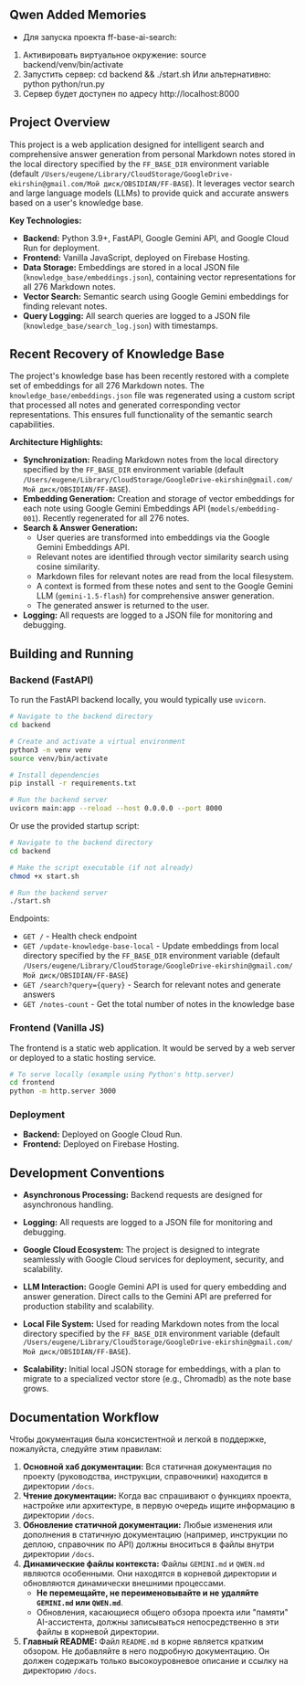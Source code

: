 ## Qwen Added Memories
- Для запуска проекта ff-base-ai-search:
1. Активировать виртуальное окружение: source backend/venv/bin/activate
2. Запустить сервер: cd backend && ./start.sh
   Или альтернативно: python python/run.py
3. Сервер будет доступен по адресу http://localhost:8000

## Project Overview

This project is a web application designed for intelligent search and comprehensive answer generation from personal Markdown notes stored in the local directory specified by the `FF_BASE_DIR` environment variable (default `/Users/eugene/Library/CloudStorage/GoogleDrive-ekirshin@gmail.com/Мой диск/OBSIDIAN/FF-BASE`). It leverages vector search and large language models (LLMs) to provide quick and accurate answers based on a user's knowledge base.

**Key Technologies:**

*   **Backend:** Python 3.9+, FastAPI, Google Gemini API, and Google Cloud Run for deployment.
*   **Frontend:** Vanilla JavaScript, deployed on Firebase Hosting.
*   **Data Storage:** Embeddings are stored in a local JSON file (`knowledge_base/embeddings.json`), containing vector representations for all 276 Markdown notes.
*   **Vector Search:** Semantic search using Google Gemini embeddings for finding relevant notes.
*   **Query Logging:** All search queries are logged to a JSON file (`knowledge_base/search_log.json`) with timestamps.

## Recent Recovery of Knowledge Base

The project's knowledge base has been recently restored with a complete set of embeddings for all 276 Markdown notes. The `knowledge_base/embeddings.json` file was regenerated using a custom script that processed all notes and generated corresponding vector representations. This ensures full functionality of the semantic search capabilities.

**Architecture Highlights:**

*   **Synchronization:** Reading Markdown notes from the local directory specified by the `FF_BASE_DIR` environment variable (default `/Users/eugene/Library/CloudStorage/GoogleDrive-ekirshin@gmail.com/Мой диск/OBSIDIAN/FF-BASE`).
*   **Embedding Generation:** Creation and storage of vector embeddings for each note using Google Gemini Embeddings API (`models/embedding-001`). Recently regenerated for all 276 notes.
*   **Search & Answer Generation:**
    *   User queries are transformed into embeddings via the Google Gemini Embeddings API.
    *   Relevant notes are identified through vector similarity search using cosine similarity.
    *   Markdown files for relevant notes are read from the local filesystem.
    *   A context is formed from these notes and sent to the Google Gemini LLM (`gemini-1.5-flash`) for comprehensive answer generation.
    *   The generated answer is returned to the user.
*   **Logging:** All requests are logged to a JSON file for monitoring and debugging.

## Building and Running

### Backend (FastAPI)

To run the FastAPI backend locally, you would typically use `uvicorn`.

```bash
# Navigate to the backend directory
cd backend

# Create and activate a virtual environment
python3 -m venv venv
source venv/bin/activate

# Install dependencies
pip install -r requirements.txt

# Run the backend server
uvicorn main:app --reload --host 0.0.0.0 --port 8000
```

Or use the provided startup script:

```bash
# Navigate to the backend directory
cd backend

# Make the script executable (if not already)
chmod +x start.sh

# Run the backend server
./start.sh
```

Endpoints:

*   `GET /` - Health check endpoint
*   `GET /update-knowledge-base-local` - Update embeddings from local directory specified by the `FF_BASE_DIR` environment variable (default `/Users/eugene/Library/CloudStorage/GoogleDrive-ekirshin@gmail.com/Мой диск/OBSIDIAN/FF-BASE`)
*   `GET /search?query={query}` - Search for relevant notes and generate answers
*   `GET /notes-count` - Get the total number of notes in the knowledge base

### Frontend (Vanilla JS)

The frontend is a static web application. It would be served by a web server or deployed to a static hosting service.

```bash
# To serve locally (example using Python's http.server)
cd frontend
python -m http.server 3000
```

### Deployment

*   **Backend:** Deployed on Google Cloud Run.
*   **Frontend:** Deployed on Firebase Hosting.

## Development Conventions

*   **Asynchronous Processing:** Backend requests are designed for asynchronous handling.
*   **Logging:** All requests are logged to a JSON file for monitoring and debugging.
*   **Google Cloud Ecosystem:** The project is designed to integrate seamlessly with Google Cloud services for deployment, security, and scalability.
*   **LLM Interaction:** Google Gemini API is used for query embedding and answer generation. Direct calls to the Gemini API are preferred for production stability and scalability.

*   **Local File System:** Used for reading Markdown notes from the local directory specified by the `FF_BASE_DIR` environment variable (default `/Users/eugene/Library/CloudStorage/GoogleDrive-ekirshin@gmail.com/Мой диск/OBSIDIAN/FF-BASE`).
*   **Scalability:** Initial local JSON storage for embeddings, with a plan to migrate to a specialized vector store (e.g., Chromadb) as the note base grows.

## Documentation Workflow

Чтобы документация была консистентной и легкой в поддержке, пожалуйста, следуйте этим правилам:

1.  **Основной хаб документации:** Вся статичная документация по проекту (руководства, инструкции, справочники) находится в директории `/docs`.
2.  **Чтение документации:** Когда вас спрашивают о функциях проекта, настройке или архитектуре, в первую очередь ищите информацию в директории `/docs`.
3.  **Обновление статичной документации:** Любые изменения или дополнения в статичную документацию (например, инструкции по деплою, справочник по API) должны вноситься в файлы внутри директории `/docs`.
4.  **Динамические файлы контекста:** Файлы `GEMINI.md` и `QWEN.md` являются особенными. Они находятся в корневой директории и обновляются динамически внешними процессами.
    *   **Не перемещайте, не переименовывайте и не удаляйте `GEMINI.md` или `QWEN.md`**.
    *   Обновления, касающиеся общего обзора проекта или "памяти" AI-ассистента, должны записываться непосредственно в эти файлы в корневой директории.
5.  **Главный README:** Файл `README.md` в корне является кратким обзором. Не добавляйте в него подробную документацию. Он должен содержать только высокоуровневое описание и ссылку на директорию `/docs`.